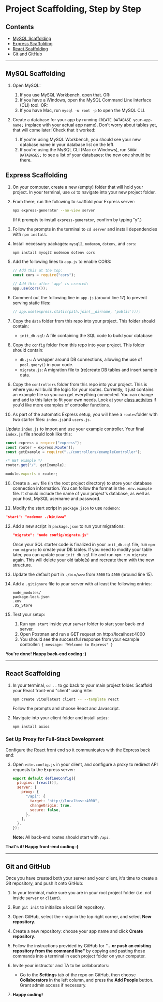 # Project Scaffolding, Step by Step

## Contents

- [MySQL Scaffolding](#mysql-scaffolding)
- [Express Scaffolding](#express-scaffolding)
- [React Scaffolding](#react-scaffolding)
- [Git and GitHub](#git-and-github)

---

## MySQL Scaffolding

1. Open MySQL:

   1. If you use MySQL Workbench, open that. OR:
   2. If you have a Windows, open the MySQL Command Line Interface (CLI) tool. OR:
   3. If you have Mac, run `mysql -u root -p` to open the MySQL CLI.

2. Create a database for your app by running `CREATE DATABASE your-app-name;` (replace with your actual app name). Don't worry about tables yet, that will come later! Check that it worked:

   1. If you're using MySQL Workbench, you should see your new database name in your database list on the left.
   2. If you're using the MySQL CLI (Mac or Windows), run `SHOW DATABASES;` to see a list of your databases: the new one should be there.

## Express Scaffolding

1. On your computer, create a new (empty) folder that will hold your project. In your terminal, use `cd` to navigate into your new project folder.

2. From there, run the following to scaffold your Express server:

   ```bash
   npx express-generator --no-view server
   ```

   (If it prompts to install `express-generator`, confirm by typing "y".)

3. Follow the prompts in the terminal to `cd server` and install dependencies with `npm install`.

4. Install necessary packages: `mysql2`, `nodemon`, `dotenv`, and `cors`:

   ```bash
   npm install mysql2 nodemon dotenv cors
   ```

5. Add the following lines to `app.js` to enable CORS:

   ```javascript
   // Add this at the top:
   const cors = require("cors");

   // Add this after 'app' is created:
   app.use(cors());
   ```

6. Comment out the following line in `app.js` (around line 17) to prevent serving static files:

   ```javascript
   // app.use(express.static(path.join(__dirname, 'public')));
   ```

7. Copy the `data` folder from this repo into your project. This folder should contain:

   - `init_db.sql`: A file containing the SQL code to build your database

8. Copy the `config` folder from this repo into your project. This folder should contain:

   - `db.js`: A wrapper around DB connections, allowing the use of `pool.query()` in your code.
   - `migrate.js`: A migration file to (re)create DB tables and insert sample data.

9. Copy the `controllers` folder from this repo into your project. This is where you will build the logic for your routes. Currently, it just contains an example file so you can get everything connected. You can change and add to this later to fit your own needs. Look at your [class activites](https://github.com/CodeOp-tech/fspt33-databases/) if you'd like more examples of controller functions.

10. As part of the automatic Express setup, you will have a `routes`folder with two starter files: `index.js`and `users.js`.

Update `index.js` to import and use your example controller. Your final `index.js` file should look like this:

```javascript
const express = require("express");
const router = express.Router();
const getExample = require("../controllers/exampleController");

/* GET example */
router.get("/", getExample);

module.exports = router;
```

10. Create a `.env` file (in the root project directory) to store your database connection information. You can follow the format in the `.env.example` file. It should include the name of your project's database, as well as your host, MySQL username and password.

11. Modify the start script in `package.json` to use `nodemon`:

```json
"start": "nodemon ./bin/www"
```

12. Add a new script in `package.json` to run your migrations:

    ```json
    "migrate": "node config/migrate.js"
    ```

    Once your SQL starter code is finalized in your `init_db.sql` file, run `npm run migrate` to create your DB tables.
    If you need to modify your table later, you can update your `init_db.sql` file and run `npm run migrate` again. This will delete your old table(s) and recreate them with the new structure.

13. Update the default port in `./bin/www` from `3000` to `4000` (around line 15).

14. Add a `.gitignore` file to your server with at least the following entries:

    ```
    node_modules/
    package-lock.json
    .env
    .DS_Store
    ```

15. Test your setup:
    1. Run `npm start` inside your `server` folder to start your back-end server.
    2. Open Postman and run a GET request on http://localhost:4000
    3. You should see the successful response from your example controller: `{ message: "Welcome to Express" }`

**You're done! Happy back-end coding :)**

---

## React Scaffolding

1. In your terminal, `cd ..` to go back to your main project folder. Scaffold your React front-end "client" using Vite:

   ```bash
   npm create vite@latest client -- --template react
   ```

   Follow the prompts and choose React and Javascript.

2. Navigate into your client folder and install `axios`:
   ```bash
   npm install axios
   ```

### Set Up Proxy for Full-Stack Development

Configure the React front end so it communicates with the Express back end:

3. Open `vite.config.js` in your client, and configure a proxy to redirect API requests to the Express server:
   ```javascript
   export default defineConfig({
     plugins: [react()],
     server: {
       proxy: {
         "/api": {
           target: "http://localhost:4000",
           changeOrigin: true,
           secure: false,
         },
       },
     },
   });
   ```
   **Note:** All back-end routes should start with `/api`.

**That's it! Happy front-end coding :)**

---

## Git and GitHub

Once you have created both your server and your client, it's time to create a Git repository, and push it onto GitHub:

1. In your terminal, make sure you are in your root project folder (i.e. not inside `server` or `client`).

2. Run `git init` to initialize a local Git repository.

3. Open GitHub, select the `+` sign in the top right corner, and select **New repository**.

4. Create a new repository: choose your app name and click **Create repository**.

5. Follow the instructions provided by GitHub for **"...or push an existing repository from the command line"** by copying and pasting those commands into a terminal in each project folder on your computer.

6. Invite your instructor and TA to be collaborators:

   - Go to the **Settings** tab of the repo on GitHub, then choose **Collaborators** in the left column, and press the **Add People** button. Grant admin access if necessary.

7. **Happy coding!**
